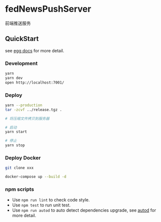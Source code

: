 # fedNewsPushServer

前端推送服务

## QuickStart

<!-- add docs here for user -->

see [egg docs][egg] for more detail.

### Development

```bash
yarn
yarn dev
open http://localhost:7001/
```

### Deploy

```bash
yarn --production
tar -zcvf ../release.tgz .

# 将压缩文件拷贝到服务器

# 启动
yarn start

# 停止
yarn stop
```

### Deploy Docker

```bash
git clone xxx

docker-compose up --build -d
```

### npm scripts

- Use `npm run lint` to check code style.
- Use `npm test` to run unit test.
- Use `npm run autod` to auto detect dependencies upgrade, see [autod](https://www.npmjs.com/package/autod) for more detail.

[egg]: https://eggjs.org
